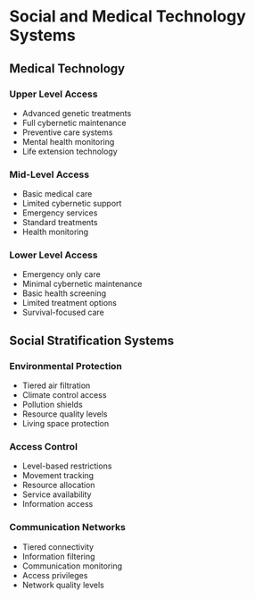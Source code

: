 # Social and Medical Technology Systems

## Medical Technology

### Upper Level Access
- Advanced genetic treatments
- Full cybernetic maintenance
- Preventive care systems
- Mental health monitoring
- Life extension technology

### Mid-Level Access
- Basic medical care
- Limited cybernetic support
- Emergency services
- Standard treatments
- Health monitoring

### Lower Level Access
- Emergency only care
- Minimal cybernetic maintenance
- Basic health screening
- Limited treatment options
- Survival-focused care

## Social Stratification Systems

### Environmental Protection
- Tiered air filtration
- Climate control access
- Pollution shields
- Resource quality levels
- Living space protection

### Access Control
- Level-based restrictions
- Movement tracking
- Resource allocation
- Service availability
- Information access

### Communication Networks
- Tiered connectivity
- Information filtering
- Communication monitoring
- Access privileges
- Network quality levels